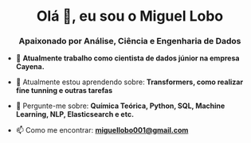 <h1 align="center">Olá 👋, eu sou o Miguel Lobo</h1>
<h3 align="center">Apaixonado por Análise, Ciência e Engenharia de Dados</h3>

- 🔭 **Atualmente trabalho como cientista de dados júnior na empresa Cayena.**

- 🌱 Atualmente estou aprendendo sobre: **Transformers, como realizar fine tunning e outras tarefas**

- 💬 Pergunte-me sobre: **Química Teórica, Python, SQL, Machine Learning, NLP, Elasticsearch e etc.**

- 📫 Como me encontrar: **miguellobo001@gmail.com**
